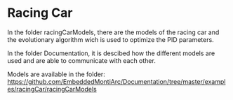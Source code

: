 Racing Car
=======

In the folder racingCarModels, there are the models of the racing car and the evolutionary algorithm wich is used to optimize the PID parameters.

In the folder Documentation, it is descibed how the different models are used and are able to communicate with each other.

Models are available in the folder:
https://github.com/EmbeddedMontiArc/Documentation/tree/master/examples/racingCar/racingCarModels
